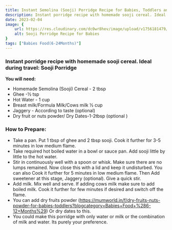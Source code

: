 ```yaml
---
title: Instant Semolina (Sooji) Porridge Recipe for Babies, Toddlers and
description: Instant porridge recipe with homemade sooji cereal. Ideal during travel- Sooji Porridge You will need-• Homemade Semolina (Sooji) Cereal&nbsp;- 2 tbsp• Ghee -½ tsp• Hot Water - 1 cup• Breast milk/Formula Milk/Cows mil...
date: 2023-02-04
image: {
    url: https://res.cloudinary.com/dc0wr8hev/image/upload/v1756181479/Instant_Semolina_Sooji_Porridge_Recipe_for_Babies_slnzhp.jpg,
    alt: Sooji Porridge Recipe for Babies
}
tags: ["Babies Food(6-24Months)"]
---
```

### Instant porridge recipe with homemade sooji cereal. Ideal during travel: Sooji Porridge

**You will need:**

- Homemade Semolina (Sooji) Cereal - 2 tbsp
- Ghee -½ tsp
- Hot Water - 1 cup
- Breast milk/Formula Milk/Cows milk ½ cup
- Jaggery - According to taste (optional)
- Dry fruit or nuts powder/ Dry Dates-1-2tbsp (optional )

### How to Prepare:

- Take a pan. Put 1 tbsp of ghee and  2 tbsp sooji. Cook it further for 3-5 minutes in low medium flame. 
- Take required hot boiled water in a bowl or sauce pan. Add sooji little by little to the hot water.
- Stir in continuously well with a spoon or whisk. Make sure there are no lumps remained. Now close this with a lid and keep it undisturbed. You can also Cook it further for 5 minutes in low medium flame. Then Add sweetener at this stage, Jaggery (optional). Give a quick stir.
- Add milk. Mix well and serve. If adding cows milk make sure to add boiled milk. Cook it further for few minutes if desired and switch off the flame.
- You can add dry fruits powder (https://mumworld.in/f/dry-fruits-nuts-powder-for-babies-toddlers?blogcategory=Babies+Food+%286-12+Months%29) Or dry dates to this.
- You could make this porridge with only water or milk or the combination of milk and water. Its purely your preference.